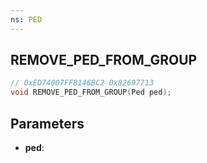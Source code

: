 ```yaml
---
ns: PED
---
```

## REMOVE_PED_FROM_GROUP

```c
// 0xED74007FFB146BC2 0x82697713
void REMOVE_PED_FROM_GROUP(Ped ped);
```

## Parameters
* **ped**:
